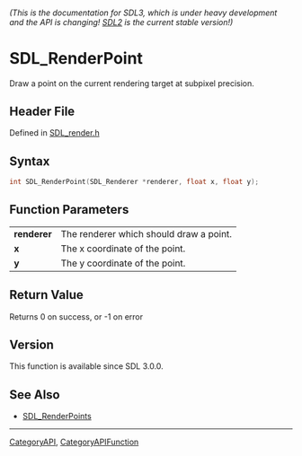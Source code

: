 ###### (This is the documentation for SDL3, which is under heavy development and the API is changing! [SDL2](https://wiki.libsdl.org/SDL2/) is the current stable version!)
# SDL_RenderPoint

Draw a point on the current rendering target at subpixel precision.

## Header File

Defined in [SDL_render.h](https://github.com/libsdl-org/SDL/blob/main/include/SDL3/SDL_render.h)

## Syntax

```c
int SDL_RenderPoint(SDL_Renderer *renderer, float x, float y);

```

## Function Parameters

|                  |                                         |
| ---------------- | --------------------------------------- |
| **renderer**     | The renderer which should draw a point. |
| **x**            | The x coordinate of the point.          |
| **y**            | The y coordinate of the point.          |

## Return Value

Returns 0 on success, or -1 on error

## Version

This function is available since SDL 3.0.0.

## See Also

* [SDL_RenderPoints](SDL_RenderPoints)

----
[CategoryAPI](CategoryAPI), [CategoryAPIFunction](CategoryAPIFunction)

